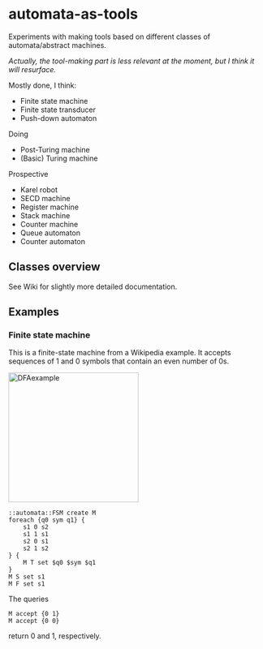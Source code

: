 # automata-as-tools
Experiments with making tools based on different classes of automata/abstract machines.

*Actually, the tool-making part is less relevant at the moment, but I think it will resurface.*

Mostly done, I think:

* Finite state machine
* Finite state transducer
* Push-down automaton

Doing

* Post-Turing machine
* (Basic) Turing machine

Prospective

* Karel robot
* SECD machine
* Register machine
* Stack machine
* Counter machine
* Queue automaton
* Counter automaton

## Classes overview

See Wiki for slightly more detailed documentation.

## Examples

### Finite state machine

This is a finite-state machine from a Wikipedia example. It accepts sequences of 1 and 0 symbols that contain an even number of 0s.

<a title="By Cepheus [Public domain], from Wikimedia Commons" href="https://commons.wikimedia.org/wiki/File:DFAexample.svg"><img width="256" alt="DFAexample" src="https://upload.wikimedia.org/wikipedia/commons/thumb/9/9d/DFAexample.svg/256px-DFAexample.svg.png"></a>

```
::automata::FSM create M
foreach {q0 sym q1} {
    s1 0 s2
    s1 1 s1
    s2 0 s1
    s2 1 s2
} {
    M T set $q0 $sym $q1
}
M S set s1
M F set s1
```

The queries

```
M accept {0 1}
M accept {0 0}
```

return 0 and 1, respectively.
